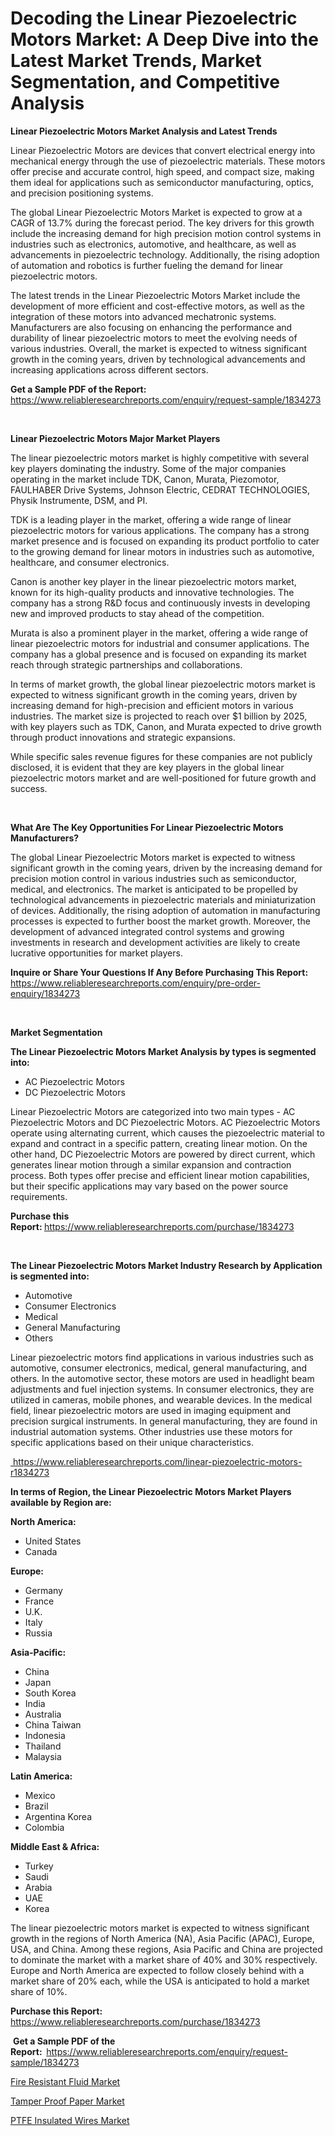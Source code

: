 <p><h1>Decoding the Linear Piezoelectric Motors Market: A Deep Dive into the Latest Market Trends, Market Segmentation, and Competitive Analysis</h1></p><p><strong>Linear Piezoelectric Motors Market Analysis and Latest Trends</strong></p>
<p><p>Linear Piezoelectric Motors are devices that convert electrical energy into mechanical energy through the use of piezoelectric materials. These motors offer precise and accurate control, high speed, and compact size, making them ideal for applications such as semiconductor manufacturing, optics, and precision positioning systems.</p><p>The global Linear Piezoelectric Motors Market is expected to grow at a CAGR of 13.7% during the forecast period. The key drivers for this growth include the increasing demand for high precision motion control systems in industries such as electronics, automotive, and healthcare, as well as advancements in piezoelectric technology. Additionally, the rising adoption of automation and robotics is further fueling the demand for linear piezoelectric motors.</p><p>The latest trends in the Linear Piezoelectric Motors Market include the development of more efficient and cost-effective motors, as well as the integration of these motors into advanced mechatronic systems. Manufacturers are also focusing on enhancing the performance and durability of linear piezoelectric motors to meet the evolving needs of various industries. Overall, the market is expected to witness significant growth in the coming years, driven by technological advancements and increasing applications across different sectors.</p></p>
<p><strong>Get a Sample PDF of the Report:&nbsp;</strong> <a href="https://www.reliableresearchreports.com/enquiry/request-sample/1834273">https://www.reliableresearchreports.com/enquiry/request-sample/1834273</a></p>
<p>&nbsp;</p>
<p><strong>Linear Piezoelectric Motors Major Market Players</strong></p>
<p><p>The linear piezoelectric motors market is highly competitive with several key players dominating the industry. Some of the major companies operating in the market include TDK, Canon, Murata, Piezomotor, FAULHABER Drive Systems, Johnson Electric, CEDRAT TECHNOLOGIES, Physik Instrumente, DSM, and PI.</p><p>TDK is a leading player in the market, offering a wide range of linear piezoelectric motors for various applications. The company has a strong market presence and is focused on expanding its product portfolio to cater to the growing demand for linear motors in industries such as automotive, healthcare, and consumer electronics.</p><p>Canon is another key player in the linear piezoelectric motors market, known for its high-quality products and innovative technologies. The company has a strong R&D focus and continuously invests in developing new and improved products to stay ahead of the competition.</p><p>Murata is also a prominent player in the market, offering a wide range of linear piezoelectric motors for industrial and consumer applications. The company has a global presence and is focused on expanding its market reach through strategic partnerships and collaborations.</p><p>In terms of market growth, the global linear piezoelectric motors market is expected to witness significant growth in the coming years, driven by increasing demand for high-precision and efficient motors in various industries. The market size is projected to reach over $1 billion by 2025, with key players such as TDK, Canon, and Murata expected to drive growth through product innovations and strategic expansions.</p><p>While specific sales revenue figures for these companies are not publicly disclosed, it is evident that they are key players in the global linear piezoelectric motors market and are well-positioned for future growth and success.</p></p>
<p>&nbsp;</p>
<p><strong>What Are The Key Opportunities For Linear Piezoelectric Motors Manufacturers?</strong></p>
<p><p>The global Linear Piezoelectric Motors market is expected to witness significant growth in the coming years, driven by the increasing demand for precision motion control in various industries such as semiconductor, medical, and electronics. The market is anticipated to be propelled by technological advancements in piezoelectric materials and miniaturization of devices. Additionally, the rising adoption of automation in manufacturing processes is expected to further boost the market growth. Moreover, the development of advanced integrated control systems and growing investments in research and development activities are likely to create lucrative opportunities for market players.</p></p>
<p><strong>Inquire or Share Your Questions If Any Before Purchasing This Report:</strong> <a href="https://www.reliableresearchreports.com/enquiry/pre-order-enquiry/1834273">https://www.reliableresearchreports.com/enquiry/pre-order-enquiry/1834273</a></p>
<p>&nbsp;</p>
<p><strong>Market Segmentation</strong></p>
<p><strong>The Linear Piezoelectric Motors Market Analysis by types is segmented into:</strong></p>
<p><ul><li>AC Piezoelectric Motors</li><li>DC Piezoelectric Motors</li></ul></p>
<p><p>Linear Piezoelectric Motors are categorized into two main types - AC Piezoelectric Motors and DC Piezoelectric Motors. AC Piezoelectric Motors operate using alternating current, which causes the piezoelectric material to expand and contract in a specific pattern, creating linear motion. On the other hand, DC Piezoelectric Motors are powered by direct current, which generates linear motion through a similar expansion and contraction process. Both types offer precise and efficient linear motion capabilities, but their specific applications may vary based on the power source requirements.</p></p>
<p><strong>Purchase this Report:&nbsp;</strong><a href="https://www.reliableresearchreports.com/purchase/1834273">https://www.reliableresearchreports.com/purchase/1834273</a></p>
<p>&nbsp;</p>
<p><strong>The Linear Piezoelectric Motors Market Industry Research by Application is segmented into:</strong></p>
<p><ul><li>Automotive</li><li>Consumer Electronics</li><li>Medical</li><li>General Manufacturing</li><li>Others</li></ul></p>
<p><p>Linear piezoelectric motors find applications in various industries such as automotive, consumer electronics, medical, general manufacturing, and others. In the automotive sector, these motors are used in headlight beam adjustments and fuel injection systems. In consumer electronics, they are utilized in cameras, mobile phones, and wearable devices. In the medical field, linear piezoelectric motors are used in imaging equipment and precision surgical instruments. In general manufacturing, they are found in industrial automation systems. Other industries use these motors for specific applications based on their unique characteristics.</p></p>
<p><a href="https://www.reliableresearchreports.com/linear-piezoelectric-motors-r1834273">&nbsp;https://www.reliableresearchreports.com/linear-piezoelectric-motors-r1834273</a></p>
<p><strong>In terms of Region, the Linear Piezoelectric Motors Market Players available by Region are:</strong></p>
<p>
    <p> <strong> North America: </strong>
        <ul>
            <li>United States</li>
            <li>Canada</li>
        </ul>
        </p> 
    <p> <strong> Europe: </strong>
        <ul>
            <li>Germany</li>
            <li>France</li>
            <li>U.K.</li>
            <li>Italy</li>
            <li>Russia</li>
        </ul>
        </p> 
    <p> <strong> Asia-Pacific: </strong>
        <ul>
            <li>China</li>
            <li>Japan</li>
            <li>South Korea</li>
            <li>India</li>
            <li>Australia</li>
            <li>China Taiwan</li>
            <li>Indonesia</li>
            <li>Thailand</li>
            <li>Malaysia</li>
        </ul>
        </p> 
    <p> <strong> Latin America: </strong>
        <ul>
            <li>Mexico</li>
            <li>Brazil</li>
            <li>Argentina Korea</li>
            <li>Colombia</li>
        </ul>
        </p> 
    <p> <strong> Middle East & Africa: </strong>
        <ul>
            <li>Turkey</li>
            <li>Saudi</li>
            <li>Arabia</li>
            <li>UAE</li>
            <li>Korea</li>
        </ul>
    </p>
    </p>
<p><p>The linear piezoelectric motors market is expected to witness significant growth in the regions of North America (NA), Asia Pacific (APAC), Europe, USA, and China. Among these regions, Asia Pacific and China are projected to dominate the market with a market share of 40% and 30% respectively. Europe and North America are expected to follow closely behind with a market share of 20% each, while the USA is anticipated to hold a market share of 10%.</p></p>
<p><strong>Purchase this Report: </strong><a href="https://www.reliableresearchreports.com/purchase/1834273">https://www.reliableresearchreports.com/purchase/1834273</a></p>
<p>&nbsp;<strong>Get a Sample PDF of the Report:&nbsp;&nbsp;</strong><a href="https://www.reliableresearchreports.com/enquiry/request-sample/1834273">https://www.reliableresearchreports.com/enquiry/request-sample/1834273</a></p>
<p><strong></strong></p>
<p><p><a href="https://issuu.com/reportprime-2/docs/fire-resistant-fluid-market-size-2030.pptx">Fire Resistant Fluid Market</a></p><p><a href="https://angry-finch-aaf.notion.site/Tamper-Proof-Paper-Market-Trends-and-Market-Analysis-forecasted-for-period-2024-2031-4c60c07cbf44498389ba0e005aa26fe2">Tamper Proof Paper Market</a></p><p><a href="https://chivalrous-flock-a86.notion.site/PTFE-Insulated-Wires-Market-Trends-and-Market-Analysis-forecasted-for-period-2024-2031-8451343efe5142f39adde718302c5a9a">PTFE Insulated Wires Market</a></p></p>